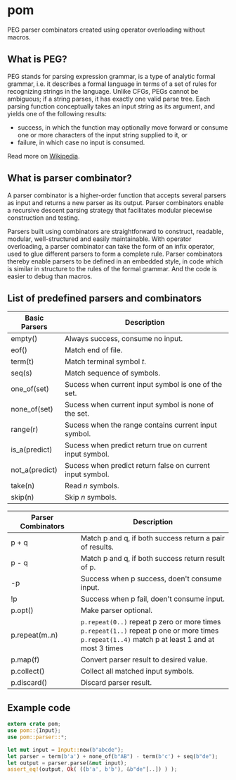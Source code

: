 # pom

PEG parser combinators created using operator overloading without macros.

## What is PEG?

PEG stands for parsing expression grammar, is a type of analytic formal grammar, i.e. it describes a formal language in terms of a set of rules for recognizing strings in the language.
Unlike CFGs, PEGs cannot be ambiguous; if a string parses, it has exactly one valid parse tree.
Each parsing function conceptually takes an input string as its argument, and yields one of the following results:
- success, in which the function may optionally move forward or consume one or more characters of the input string supplied to it, or
- failure, in which case no input is consumed.

Read more on [Wikipedia](https://en.wikipedia.org/wiki/Parsing_expression_grammar).

## What is parser combinator?

A parser combinator is a higher-order function that accepts several parsers as input and returns a new parser as its output.
Parser combinators enable a recursive descent parsing strategy that facilitates modular piecewise construction and testing.

Parsers built using combinators are straightforward to construct, readable, modular, well-structured and easily maintainable.
With operator overloading, a parser combinator can take the form of an infix operator, used to glue different parsers to form a complete rule. Parser combinators thereby enable parsers to be defined in an embedded style, in code which is similar in structure to the rules of the formal grammar.
And the code is easier to debug than macros.

## List of predefined parsers and combinators

|Basic Parsers|Description|
| --- | --- |
|empty()|Always success, consume no input.|
|eof()  |Match end of file.|
|term(t)|Match terminal symbol *t*.|
|seq(s) |Match sequence of symbols.|
|one_of(set) |Sucess when current input symbol is one of the set.|
|none_of(set)|Sucess when current input symbol is none of the set.|
|range(r)    |Sucess when the range contains current input symbol.|
|is_a(predict) |Sucess when predict return true on current input symbol.|
|not_a(predict)|Sucess when predict return false on current input symbol.|
|take(n)|Read *n* symbols.|
|skip(n)|Skip *n* symbols.|

|Parser Combinators|Description|
| --- | --- |
| p + q | Match p and q, if both success return a pair of results. |
| p - q | Match p and q, if both success return result of p. |
| -p | Success when p success, doen't consume input. |
| !p | Success when p fail, doen't consume input. |
|p.opt()|Make parser optional.|
|p.repeat(m..n)| `p.repeat(0..)` repeat p zero or more times<br>`p.repeat(1..)` repeat p one or more times<br>`p.repeat(1..4)` match p at least 1 and at most 3 times|
|p.map(f)|Convert parser result to desired value.|
|p.collect()|Collect all matched input symbols.|
|p.discard()|Discard parser result.|

## Example code
```rust
extern crate pom;
use pom::{Input};
use pom::parser::*;

let mut input = Input::new(b"abcde");
let parser = term(b'a') + none_of(b"AB") - term(b'c') + seq(b"de");
let output = parser.parse(&mut input);
assert_eq!(output, Ok( ((b'a', b'b'), &b"de"[..]) ) );
```
